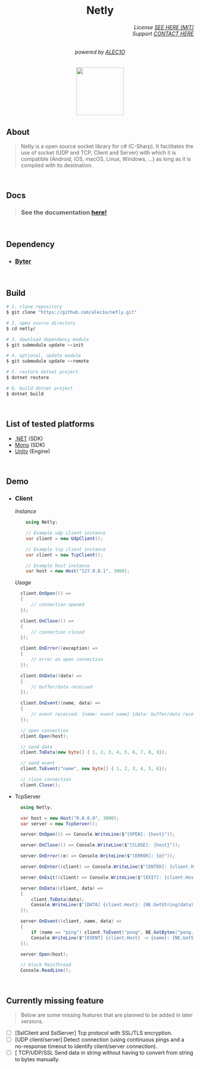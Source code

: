 <h1 align="center">Netly</h1>

<h6 align="end">
  License <a href="LICENSE.md">SEE HERE (MIT)</a><br>
  Support <a href="mailto://support@kezero.com">CONTACT HERE</a>
</h6>

<h6 align="center">
  powered by <a href="https://github.com/alec1o">ALEC1O</a>
</h6>

<h6 align="center">
  <img align="center" src="content/logo/netly-logo-3.png" width="128px">
<h6>

## About
> Netly is a open source socket library for c# (C-Sharp). It facilitates the use of socket (UDP and TCP, Client and Server) with which it is compatible (Android, iOS, macOS, Linux, Windows, ...) as long as it is compiled with its destination.

<br>

## Docs
> ### See the documentation [here!](http://netly.docs.kezero.com)

<br>

## Dependency
- ### [Byter](https://github.com/alec1o/byter)

<br>

## Build
```rb
# 1. clone repository 
$ git clone "https://github.com/alec1o/netly.git"

# 2. open source directory 
$ cd netly/

# 3. download dependency module
$ git submodule update --init

# 4. optional, update module
$ git submodule update --remote

# 5. restore dotnet project
$ dotnet restore

# 6. build dotnet project
$ dotnet build
```

<br>

## List of tested platforms
- [.NET](https://dotnet.microsoft.com) (SDK)
- [Mono](https://mono-project.com) (SDK)
- [Unity](https://unity.com) (Engine)

<br>
  
## Demo
- ### Client
  _Instance_
  ```csharp
      using Netly;
  
      // Example udp client instance
      var client = new UdpClient();

      // Example tcp client instance
      var client = new TcpClient();
  
      // Example host instance
      var host = new Host("127.0.0.1", 3000);    
  ```
  _Usage_
  ```csharp
    client.OnOpen(() =>
    {
        // connection opened
    });

    client.OnClose(() =>
    {
        // connection closed
    });

    client.OnError((exception) =>
    {   
        // error on open connection
    });

    client.OnData((data) => 
    {
        // buffer/data received
    });

    client.OnEvent((name, data) =>
    {
        // event received: {name: event name} {data: buffer/data received} 
    });

    // open connection
    client.Open(host);
  
    // send data
    client.ToData(new byte[] { 1, 2, 3, 4, 5, 6, 7, 8, 9});

    // send event
    client.ToEvent("name", new byte[] { 1, 2, 3, 4, 5, 6});
  
    // close connection
    client.Close();
  ```
- TcpServer
  ```csharp
    using Netly;

    var host = new Host("0.0.0.0", 3000);
    var server = new TcpServer();

    server.OnOpen(() => Console.WriteLine($"[OPEN]: {host}"));

    server.OnClose(() => Console.WriteLine($"[CLOSE]: {host}"));

    server.OnError((e) => Console.WriteLine($"[ERROR]: {e}"));

    server.OnEnter((client) => Console.WriteLine($"[ENTER]: {client.Host}"));

    server.OnExit((client) => Console.WriteLine($"[EXIT]: {client.Host}"));

    server.OnData((client, data) =>
    {
        client.ToData(data);
        Console.WriteLine($"[DATA] {client.Host}: {NE.GetString(data)}");
    });

    server.OnEvent((client, name, data) =>
    {
        if (name == "ping") client.ToEvent("pong", NE.GetBytes("pong..."));
        Console.WriteLine($"[EVENT] {client.Host} -> {name}: {NE.GetString(data)}");
    });

    server.Open(host);

    // block MainThread
    Console.ReadLine();
  ```
<br>

## Currently missing feature
> Below are some missing features that are planned to be added in later versions.

- [ ] [SslClient and SslServer] Tcp protocol with SSL/TLS encryption.
- [ ] [UDP client/server] Detect connection (using continuous pings and a no-response timeout to identify client/server connection).
- [ ] [ TCP/UDP/SSL Send data in string without having to convert from string to bytes manually.
